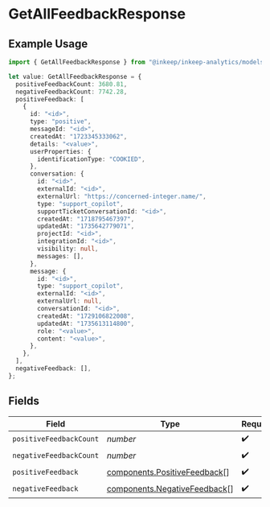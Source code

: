 # GetAllFeedbackResponse

## Example Usage

```typescript
import { GetAllFeedbackResponse } from "@inkeep/inkeep-analytics/models/components";

let value: GetAllFeedbackResponse = {
  positiveFeedbackCount: 3680.81,
  negativeFeedbackCount: 7742.28,
  positiveFeedback: [
    {
      id: "<id>",
      type: "positive",
      messageId: "<id>",
      createdAt: "1723345333062",
      details: "<value>",
      userProperties: {
        identificationType: "COOKIED",
      },
      conversation: {
        id: "<id>",
        externalId: "<id>",
        externalUrl: "https://concerned-integer.name/",
        type: "support_copilot",
        supportTicketConversationId: "<id>",
        createdAt: "1718795467397",
        updatedAt: "1735642779071",
        projectId: "<id>",
        integrationId: "<id>",
        visibility: null,
        messages: [],
      },
      message: {
        id: "<id>",
        type: "support_copilot",
        externalId: "<id>",
        externalUrl: null,
        conversationId: "<id>",
        createdAt: "1729106822008",
        updatedAt: "1735613114800",
        role: "<value>",
        content: "<value>",
      },
    },
  ],
  negativeFeedback: [],
};
```

## Fields

| Field                                                                        | Type                                                                         | Required                                                                     | Description                                                                  |
| ---------------------------------------------------------------------------- | ---------------------------------------------------------------------------- | ---------------------------------------------------------------------------- | ---------------------------------------------------------------------------- |
| `positiveFeedbackCount`                                                      | *number*                                                                     | :heavy_check_mark:                                                           | N/A                                                                          |
| `negativeFeedbackCount`                                                      | *number*                                                                     | :heavy_check_mark:                                                           | N/A                                                                          |
| `positiveFeedback`                                                           | [components.PositiveFeedback](../../models/components/positivefeedback.md)[] | :heavy_check_mark:                                                           | N/A                                                                          |
| `negativeFeedback`                                                           | [components.NegativeFeedback](../../models/components/negativefeedback.md)[] | :heavy_check_mark:                                                           | N/A                                                                          |